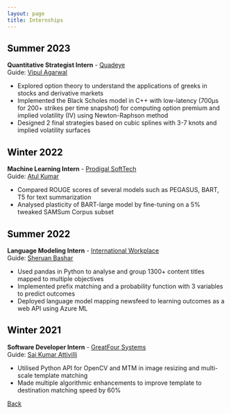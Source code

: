 ```yaml
---
layout: page
title: Internships
---
```


## <a style="color: black">Summer 2023</a>
**Quantitative Strategist Intern** - [Quadeye](https://www.quadeye.com/)  
Guide: [Vipul Agarwal](https://in.linkedin.com/in/vipul-agarwal-9492a71a2)
- Explored option theory to understand the applications of greeks in stocks and derivative markets
- Implemented the Black Scholes model in C++ with low-latency (700µs for 200+ strikes per time snapshot) for computing option premium and implied volatility (IV) using Newton-Raphson method
- Designed 2 final strategies based on cubic splines with 3-7 knots and implied volatility surfaces

## <a style="color: black">Winter 2022</a>
**Machine Learning Intern** - [Prodigal SoftTech](https://www.prodigaltech.com/)  
Guide: [Atul Kumar](https://in.linkedin.com/in/atul-kumar-9366117b)
- Compared ROUGE scores of several models such as PEGASUS, BART, T5 for text summarization
- Analysed plasticity of BART-large model by fine-tuning on a 5% tweaked SAMSum Corpus subset

## <a style="color: black">Summer 2022</a>
**Language Modeling Intern** - [International Workplace](https://www.internationalworkplace.com/)  
Guide: [Sheruan Bashar](https://www.linkedin.com/in/sheruan-bashar-6b2517160/)
- Used pandas in Python to analyse and group 1300+ content titles mapped to multiple objectives
- Implemented prefix matching and a probability function with 3 variables to predict outcomes
- Deployed language model mapping newsfeed to learning outcomes as a web API using Azure ML

## <a style="color: black">Winter 2021</a>
**Software Developer Intern** - [GreatFour Systems](https://greatfour.com/)  
Guide: [Sai Kumar Attivilli](https://in.linkedin.com/in/sai-kumar-attivilli-368521b1)
- Utilised Python API for OpenCV and MTM in image resizing and multi-scale template matching
- Made multiple algorithmic enhancements to improve template to destination matching speed by 60%

[Back](..)